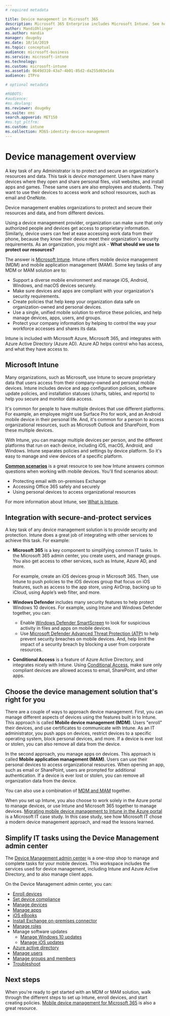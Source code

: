 ```yaml
---
# required metadata

title: Device management in Microsoft 365
description: Microsoft 365 Enterprise includes Microsoft Intune. See how Intune provides mobile device management and mobile application management for your organization. Read common scenarios, and use Intune to deploy Microsoft 365 in your environment. 
author: MandiOhlinger 
ms.author: mandia 
manager: dougeby 
ms.date: 10/14/2019
ms.topic: conceptual 
audience: microsoft-business
ms.service: microsoft-intune
ms.technology: 
ms.custom: microsoft-intune 
ms.assetid: 0649d310-43a7-4b01-85d2-da255d03e1da
audience: ITPro

# optional metadata

#ROBOTS:
#audience:
#ms.devlang:
ms.reviewer: dougeby
ms.suite: ems
search.appverid: MET150
#ms.tgt_pltfrm:
ms.custom: intune
ms.collection: M365-identity-device-management
---
```


# Device management overview

A key task of any Administrator is to protect and secure an organization's resources and data. This task is *device management*. Users have many devices where they open and share personal files, visit websites, and install apps and games. These same users are also employees and students. They want to use their devices to access work and school resources, such as email and OneNote.

Device management enables organizations to protect and secure their resources and data, and from different devices.

Using a device management provider, organization can make sure that only authorized people and devices get access to proprietary information. Similarly, device users can feel at ease accessing work data from their phone, because they know their device meet their organization's security requirements. As an organization, you might ask - **What should we use to protect our resources?**

The answer is [Microsoft Intune](what-is-intune.md). Intune offers mobile device management (MDM) and mobile application management (MAM). Some key tasks of any MDM or MAM solution are to:

- Support a diverse mobile environment and manage iOS, Android, Windows, and macOS devices securely.
- Make sure devices and apps are compliant with your organization's security requirements.
- Create policies that help keep your organization data safe on organization-owned and personal devices.
- Use a single, unified mobile solution to enforce these policies, and help manage devices, apps, users, and groups.
- Protect your company information by helping to control the way your workforce accesses and shares its data.

Intune is included with Microsoft Azure, Microsoft 365, and integrates with Azure Active Directory (Azure AD). Azure AD helps control who has access, and what they have access to.

## Microsoft Intune

Many organizations, such as Microsoft, use Intune to secure proprietary data that users access from their company-owned and personal mobile devices. Intune includes device and app configuration policies, software update policies, and installation statuses (charts, tables, and reports) to help you secure and monitor data access.

It's common for people to have multiple devices that use different platforms. For example, an employee might use Surface Pro for work, and an Android mobile device in their personal life. And, it's common for a person to access organizational resources, such as Microsoft Outlook and SharePoint, from these multiple devices.

With Intune, you can manage multiple devices per person, and the different platforms that run on each device, including iOS, macOS, Android, and Windows. Intune separates policies and settings by device platform. So it's easy to manage and view devices of a specific platform.

**[Common scenarios](common-scenarios.md)** is a great resource to see how Intune answers common questions when working with mobile devices. You'll find scenarios about:  

- Protecting email with on-premises Exchange
- Accessing Office 365 safely and securely
- Using personal devices to access organizational resources

For more information about Intune, see [What is Intune](what-is-intune.md).

## Integration with secure-and-protect services

A key task of any device management solution is to provide security and protection. Intune does a great job of integrating with other services to achieve this task. For example:

- **Microsoft 365** is a key component to simplifying common IT tasks. In the Microsoft 365 admin center, you create users, and manage groups. You also get access to other services, such as Intune, Azure AD, and more.

  For example, create an iOS devices group in Microsoft 365. Then, use Intune to push policies to the iOS devices group that focus on iOS features, such as access to the app store, using AirDrop, backing up to iCloud, using Apple’s web filter, and more.

- **Windows Defender** includes many security features to help protect Windows 10 devices. For example, using Intune and Windows Defender together, you can:

  - Enable [Windows Defender SmartScreen](../protect/endpoint-protection-windows-10.md) to look for suspicious activity in files and apps on mobile devices.
  - Use [Microsoft Defender Advanced Threat Protection (ATP)](../protect/advanced-threat-protection.md) to help prevent security breaches on mobile devices. And, help limit the impact of a security breach by blocking a user from corporate resources.

- **Conditional Access** is a feature of Azure Active Directory, and integrates nicely with Intune. Using [Conditional Access](../protect/conditional-access.md), make sure only compliant devices are allowed access to email, SharePoint, and other apps.

## Choose the device management solution that's right for you

There are a couple of ways to approach device management. First, you can manage different aspects of devices using the features built in to Intune. This approach is called **Mobile device management (MDM)**. Users "enroll" their devices, and use certificates to communicate with Intune. As an IT administrator, you push apps on devices, restrict devices to a specific operating system, block personal devices, and more. If a device is ever lost or stolen, you can also remove all data from the device.

In the second approach, you manage apps on devices. This approach is called **Mobile application management (MAM)**. Users can use their personal devices to access organizational resources. When opening an app, such as email or SharePoint, users are prompted for additional authentication. If a device is ever lost or stolen, you can remove all organization data from the device.

You can also use a combination of [MDM and MAM](byod-technology-decisions.md) together.

When you set up Intune, you also choose to work solely in the Azure portal to manage devices, or use Intune and Microsoft 365 together to manage devices. [Migrating mobile device management to Intune in the Azure portal](https://www.microsoft.com/itshowcase/Article/Content/1042/Migrating-mobile-device-management-to-Intune-in-the-Azure-portal) is a Microsoft IT case study. In this case study, see how Microsoft IT chose a modern device management approach, and read the lessons learned.

## Simplify IT tasks using the Device Management admin center

The [Device Management admin center](https://devicemanagement.microsoft.com/) is a one-stop shop to manage and complete tasks for your mobile devices. This workspace includes the services used for device management, including Intune and Azure Active Directory, and to also manage client apps.

On the Device Management admin center, you can:

- [Enroll devices](../enrollment/device-enrollment.md)
- [Set device compliance](../protect/device-compliance-get-started.md)
- [Manage devices](../remote-actions/device-management.md)
- [Manage apps](../apps/app-management.md)  
- [iOS eBooks](../apps/vpp-ebooks-ios.md)  
- [Install Exchange on-premises connector](../protect/exchange-connector-install.md)  
- [Manage roles](role-based-access-control.md)  
- Manage software updates
  - [Manage Windows 10 updates](../protect/windows-update-for-business-configure.md)  
  - [Manage iOS updates](../protect/software-updates-ios.md)  
- [Azure active directory](https://docs.microsoft.com/azure/active-directory)  
- [Manage users](https://docs.microsoft.com/azure/active-directory/fundamentals/add-users-azure-active-directory)
- [Manage groups and members](https://docs.microsoft.com/azure/active-directory/fundamentals/active-directory-manage-groups)
- [Troubleshoot](../fundamentals/help-desk-operators)

## Next steps

When you're ready to get started with an MDM or MAM solution, walk through the different steps to set up Intune, enroll devices, and start creating policies. [Mobile device management for Microsoft 365](https://docs.microsoft.com/microsoft-365/enterprise/mobility-infrastructure) is also a great resource.

